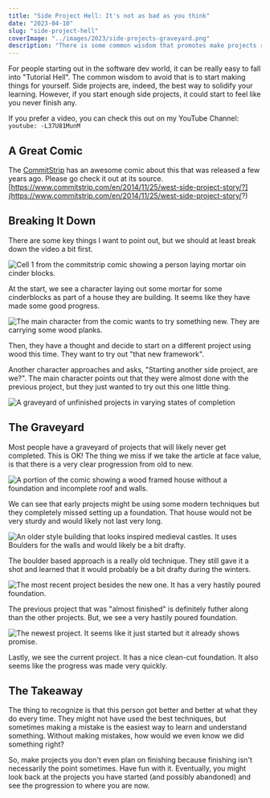 ```yaml
---
title: "Side Project Hell: It's not as bad as you think"
date: "2023-04-10"
slug: "side-project-hell"
coverImage: "../images/2023/side-projects-graveyard.png"
description: "There is some common wisdom that promotes make projects rather than spending too much time in tutorial hell. After some time doing so, it might feel like you have entered side project hell. It turns out that it doesn't exist. Let me explain why."
---
```


For people starting out in the software dev world, it can be really easy to fall into "Tutorial Hell". The common wisdom to avoid that is to start making things for yourself. Side projects are, indeed, the best way to solidify your learning. However, if you start enough side projects, it could start to feel like you never finish any.

If you prefer a video, you can check this out on my YouTube Channel:
`youtube: -L37U81MunM`

## A Great Comic

The [CommitStrip](https://commitstrip.com) has an awesome comic about this that was released a few years ago. Please go check it out at its source. [https://www.commitstrip.com/en/2014/11/25/west-side-project-story/?](https://www.commitstrip.com/en/2014/11/25/west-side-project-story/?)

## Breaking It Down

There are some key things I want to point out, but we should at least break down the video a bit first.

![Cell 1 from the commitstrip comic showing a person laying mortar oin cinder blocks.](../images/2023/side-projects-bricks.png)

At the start, we see a character laying out some mortar for some cinderblocks as part of a house they are building. It seems like they have made some good progress.

![The main character from the comic wants to try something new. They are carrying some wood planks.](../images/2023/side-projects-wood.png)

Then, they have a thought and decide to start on a different project using wood this time. They want to try out "that new framework".

Another character approaches and asks, "Starting another side project, are we?". The main character points out that they were almost done with the previous project, but they just wanted to try out this one little thing.

![A graveyard of unfinished projects in varying states of completion](../images/2023/side-projects-graveyard.png)

## The Graveyard

Most people have a graveyard of projects that will likely never get completed. This is OK! The thing we miss if we take the article at face value, is that there is a very clear progression from old to new.

![A portion of the comic showing a wood framed house without a foundation and incomplete roof and walls.](../images/2023/side-projects-frames.png)

We can see that early projects might be using some modern techniques but they completely missed setting up a foundation. That house would not be very sturdy and would likely not last very long.

![An older style building that looks inspired medieval castles. It uses Boulders for the walls and would likely be a bit drafty.](../images/2023/side-projects-boulders.png)

The boulder based approach is a really old technique. They still gave it a shot and learned that it would probably be a bit drafty during the winters.

![The most recent project besides the new one. It has a very hastily poured foundation.](../images/2023/side-projects-bricks-2.png)

The previous project that was "almost finished" is definitely futher along than the other projects. But, we see a very hastily poured foundation.

![The newest project. It seems like it just started but it already shows promise.](../images/2023/side-projects-foundation.png)

Lastly, we see the current project. It has a nice clean-cut foundation. It also seems like the progress was made very quickly.

## The Takeaway

The thing to recognize is that this person got better and better at what they do every time. They might not have used the best techniques, but sometimes making a mistake is the easiest way to learn and understand something. Without making mistakes, how would we even know we did something right?

So, make projects you don't even plan on finishing because finishing isn't necessarily the point sometimes. Have fun with it. Eventually, you might look back at the projects you have started (and possibly abandoned) and see the progression to where you are now.
